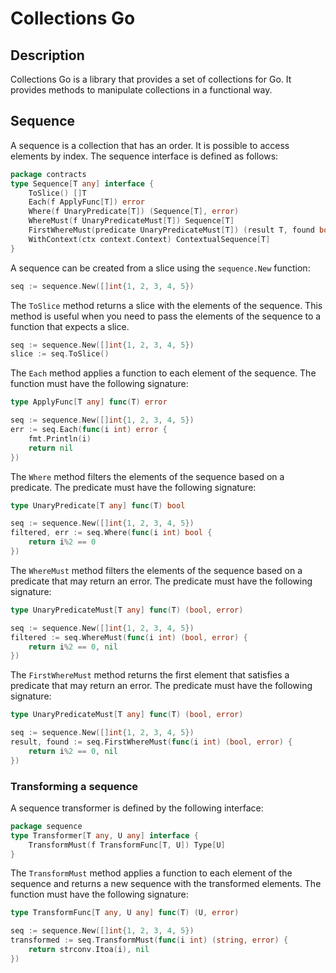 # Collections Go

## Description
Collections Go is a library that provides a set of collections for Go.
It provides methods to manipulate collections in a functional way.

## Sequence
A sequence is a collection that has an order. It is possible to access elements by index.
The sequence interface is defined as follows:

```go
package contracts
type Sequence[T any] interface {
	ToSlice() []T
	Each(f ApplyFunc[T]) error
	Where(f UnaryPredicate[T]) (Sequence[T], error)
	WhereMust(f UnaryPredicateMust[T]) Sequence[T]
	FirstWhereMust(predicate UnaryPredicateMust[T]) (result T, found bool)
	WithContext(ctx context.Context) ContextualSequence[T]
}
```

A sequence can be created from a slice using the `sequence.New` function:

```go
seq := sequence.New([]int{1, 2, 3, 4, 5})
```


The `ToSlice` method returns a slice with the elements of the sequence. This method is useful when you need to pass the elements of the sequence to a function that expects a slice.

```go
seq := sequence.New([]int{1, 2, 3, 4, 5})
slice := seq.ToSlice()
```

The `Each` method applies a function to each element of the sequence. The function must have the following signature:

```go  
type ApplyFunc[T any] func(T) error
```

```go
seq := sequence.New([]int{1, 2, 3, 4, 5})
err := seq.Each(func(i int) error {
    fmt.Println(i)
    return nil
})
```


The `Where` method filters the elements of the sequence based on a predicate. The predicate must have the following signature:

```go
type UnaryPredicate[T any] func(T) bool
```

```go
seq := sequence.New([]int{1, 2, 3, 4, 5})
filtered, err := seq.Where(func(i int) bool {
    return i%2 == 0
})
```

The `WhereMust` method filters the elements of the sequence based on a predicate that may return an error. The predicate must have the following signature:

```go
type UnaryPredicateMust[T any] func(T) (bool, error)
```

```go
seq := sequence.New([]int{1, 2, 3, 4, 5})
filtered := seq.WhereMust(func(i int) (bool, error) {
    return i%2 == 0, nil
})
```

The `FirstWhereMust` method returns the first element that satisfies a predicate that may return an error. The predicate must have the following signature:

```go
type UnaryPredicateMust[T any] func(T) (bool, error)
```

```go
seq := sequence.New([]int{1, 2, 3, 4, 5})
result, found := seq.FirstWhereMust(func(i int) (bool, error) {
    return i%2 == 0, nil
})
```

### Transforming a sequence
A sequence transformer is defined by the following interface:

```go
package sequence
type Transformer[T any, U any] interface {
	TransformMust(f TransformFunc[T, U]) Type[U]
}
```

The `TransformMust` method applies a function to each element of the sequence and returns a new sequence with the transformed elements. The function must have the following signature:

```go
type TransformFunc[T any, U any] func(T) (U, error)
```

```go
seq := sequence.New([]int{1, 2, 3, 4, 5})
transformed := seq.TransformMust(func(i int) (string, error) {
    return strconv.Itoa(i), nil
})
```
